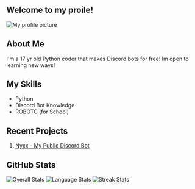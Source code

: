 ## Welcome to my proile!
![My profile picture](https://github.com/user-attachments/assets/dfcd8f1b-6f88-4948-bbd4-7105ab63fc05)


## About Me
I'm a 17 yr old Python coder that makes Discord bots for free!
Im open to learning new ways!

## My Skills
- Python
- Discord Bot Knowledge
- ROBOTC (for School)

## Recent Projects
1. [Nyxx - My Public Discord Bot](https://github.com/fwdrxyy/Nyxx)

## GitHub Stats
![Overall Stats](https://github-readme-stats.vercel.app/api?username=fwdrxyy&theme=dark&show_icons=true&hide_border=true&count_private=true)
![Language Stats](https://github-readme-stats.vercel.app/api/top-langs/?username=fwdrxyy&theme=dark&show_icons=true&hide_border=true&layout=compact)
![Streak Stats](https://streak-stats.demolab.com?user=fwdrxyy&theme=dark&hide_border=true)

<!---
DrxyYT/DrxyYT is a ✨ special ✨ repository because its `README.md` (this file) appears on your GitHub profile.
You can click the Preview link to take a look at your changes.
--->
